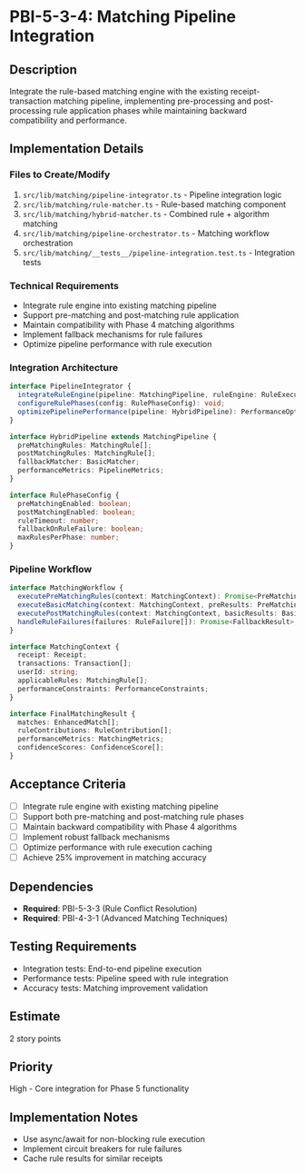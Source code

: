 # PBI-5-3-4: Matching Pipeline Integration

## Description

Integrate the rule-based matching engine with the existing receipt-transaction matching pipeline, implementing
pre-processing and post-processing rule application phases while maintaining backward compatibility and performance.

## Implementation Details

### Files to Create/Modify

1. `src/lib/matching/pipeline-integrator.ts` - Pipeline integration logic
2. `src/lib/matching/rule-matcher.ts` - Rule-based matching component
3. `src/lib/matching/hybrid-matcher.ts` - Combined rule + algorithm matching
4. `src/lib/matching/pipeline-orchestrator.ts` - Matching workflow orchestration
5. `src/lib/matching/__tests__/pipeline-integration.test.ts` - Integration tests

### Technical Requirements

- Integrate rule engine into existing matching pipeline
- Support pre-matching and post-matching rule application
- Maintain compatibility with Phase 4 matching algorithms
- Implement fallback mechanisms for rule failures
- Optimize pipeline performance with rule execution

### Integration Architecture

```typescript
interface PipelineIntegrator {
  integrateRuleEngine(pipeline: MatchingPipeline, ruleEngine: RuleExecutionEngine): HybridPipeline;
  configureRulePhases(config: RulePhaseConfig): void;
  optimizePipelinePerformance(pipeline: HybridPipeline): PerformanceOptimization;
}

interface HybridPipeline extends MatchingPipeline {
  preMatchingRules: MatchingRule[];
  postMatchingRules: MatchingRule[];
  fallbackMatcher: BasicMatcher;
  performanceMetrics: PipelineMetrics;
}

interface RulePhaseConfig {
  preMatchingEnabled: boolean;
  postMatchingEnabled: boolean;
  ruleTimeout: number;
  fallbackOnRuleFailure: boolean;
  maxRulesPerPhase: number;
}
```

### Pipeline Workflow

```typescript
interface MatchingWorkflow {
  executePreMatchingRules(context: MatchingContext): Promise<PreMatchingResult>;
  executeBasicMatching(context: MatchingContext, preResults: PreMatchingResult): Promise<BasicMatchingResult>;
  executePostMatchingRules(context: MatchingContext, basicResults: BasicMatchingResult): Promise<FinalMatchingResult>;
  handleRuleFailures(failures: RuleFailure[]): Promise<FallbackResult>;
}

interface MatchingContext {
  receipt: Receipt;
  transactions: Transaction[];
  userId: string;
  applicableRules: MatchingRule[];
  performanceConstraints: PerformanceConstraints;
}

interface FinalMatchingResult {
  matches: EnhancedMatch[];
  ruleContributions: RuleContribution[];
  performanceMetrics: MatchingMetrics;
  confidenceScores: ConfidenceScore[];
}
```

## Acceptance Criteria

- [ ] Integrate rule engine with existing matching pipeline
- [ ] Support both pre-matching and post-matching rule phases
- [ ] Maintain backward compatibility with Phase 4 algorithms
- [ ] Implement robust fallback mechanisms
- [ ] Optimize performance with rule execution caching
- [ ] Achieve 25% improvement in matching accuracy

## Dependencies

- **Required**: PBI-5-3-3 (Rule Conflict Resolution)
- **Required**: PBI-4-3-1 (Advanced Matching Techniques)

## Testing Requirements

- Integration tests: End-to-end pipeline execution
- Performance tests: Pipeline speed with rule integration
- Accuracy tests: Matching improvement validation

## Estimate

2 story points

## Priority

High - Core integration for Phase 5 functionality

## Implementation Notes

- Use async/await for non-blocking rule execution
- Implement circuit breakers for rule failures
- Cache rule results for similar receipts
